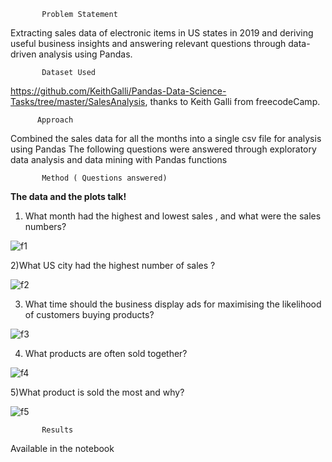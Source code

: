            Problem Statement

Extracting sales data of electronic items in US states in 2019 and deriving useful business insights and answering relevant questions through data-driven analysis using Pandas. 

           Dataset Used

https://github.com/KeithGalli/Pandas-Data-Science-Tasks/tree/master/SalesAnalysis, thanks to Keith Galli from freecodeCamp.

          Approach

Combined the sales data for all the months into a single csv file for analysis using Pandas
The following questions were answered through exploratory data analysis and data mining with Pandas functions

           Method ( Questions answered)
           
 **The data and the plots talk!**

1) What month had the highest and lowest sales , and what were the sales numbers?


![f1](https://user-images.githubusercontent.com/79574776/126942970-fbcd65a0-7d3e-4e73-92ec-91f03a93c614.png)



2)What US city had the highest number of sales ?


![f2](https://user-images.githubusercontent.com/79574776/126942994-6a7a2164-6d70-4ec2-92c9-833c734ea55a.png)


3) What time should the business display ads for maximising the likelihood of customers buying products?


![f3](https://user-images.githubusercontent.com/79574776/126943020-8bd6a79e-47bd-44cb-ba9b-1213a47b71f4.png)


4) What products are often sold together?



![f4](https://user-images.githubusercontent.com/79574776/126943081-cacb3ed2-815d-4d8a-92d2-c68f49db77a5.png)


5)What product is sold the most and why?



![f5](https://user-images.githubusercontent.com/79574776/126943111-5f58f384-03f1-4f36-877f-ab2a2648ffdc.png)




           Results

Available in the notebook
